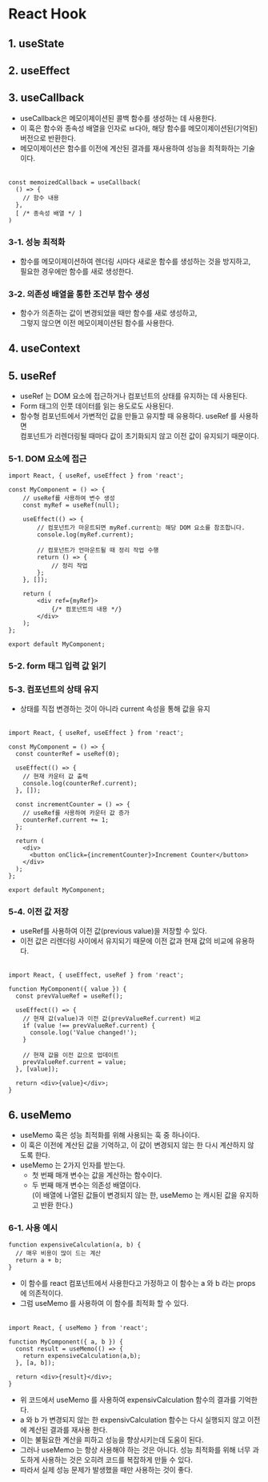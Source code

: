 # React Hook


## 1. useState

## 2. useEffect

## 3. useCallback
- useCallback은 메모이제이션된 콜백 함수를 생성하는 데 사용한다.
- 이 훅은 함수와 종속성 배열을 인자로 ㅂ다아, 해당 함수를 메모이제이션된(기억된) 버전으로 반환한다.
- 메모이제이션은 함수를 이전에 계산된 결과를 재사용하여 성능을 최적화하는 기술이다. 
######
    const memoizedCallback = useCallback(
      () => {
        // 함수 내용
      },
      [ /* 종속성 배열 */ ]
    )

### 3-1. 성능 최적화
- 함수를 메모이제이션하여 렌더링 시마다 새로운 함수를 생성하는 것을 방지하고,  
  필요한 경우에만 함수를 새로 생성한다. 

### 3-2. 의존성 배열을 통한 조건부 함수 생성
- 함수가 의존하는 값이 변경되었을 때만 함수를 새로 생성하고,  
  그렇지 않으면 이전 메모이제이션된 함수를 사용한다.

## 4. useContext

## 5. useRef
- useRef 는  DOM 요소에 접근하거나 컴포넌트의 상태를 유지하는 데 사용된다.
- Form 태그의 인풋 데이터를 읽는 용도로도 사용된다.
- 함수형 컴포넌트에서 가변적인 값을 만들고 유지할 때 유용하다. useRef 를 사용하면   
  컴포넌트가 리렌더링될 때마다 값이 초기화되지 않고 이전 값이 유지되기 때문이다. 

### 5-1. DOM 요소에 접근
    import React, { useRef, useEffect } from 'react';

    const MyComponent = () => {
        // useRef를 사용하여 변수 생성
        const myRef = useRef(null);
    
        useEffect(() => {
            // 컴포넌트가 마운트되면 myRef.current는 해당 DOM 요소를 참조합니다.
            console.log(myRef.current);
        
            // 컴포넌트가 언마운트될 때 정리 작업 수행
            return () => {
                // 정리 작업
            };
        }, []);
    
        return (
            <div ref={myRef}>
                {/* 컴포넌트의 내용 */}
            </div>
        );
    };
    
    export default MyComponent;

### 5-2. form 태그 입력 값 읽기 

### 5-3. 컴포넌트의 상태 유지
- 상태를 직접 변경하는 것이 아니라 current 속성을 통해 값을 유지
######
    import React, { useRef, useEffect } from 'react';

    const MyComponent = () => {
      const counterRef = useRef(0);

      useEffect(() => {
        // 현재 카운터 값 출력
        console.log(counterRef.current);
      }, []);

      const incrementCounter = () => {
        // useRef를 사용하여 카운터 값 증가
        counterRef.current += 1;
      };

      return (
        <div>
          <button onClick={incrementCounter}>Increment Counter</button>
        </div>
      );
    };

    export default MyComponent;

### 5-4. 이전 값 저장 
- useRef를 사용하여 이전 값(previous value)을 저장할 수 있다.
- 이전 값은 리렌더링 사이에서 유지되기 때문에 이전 값과 현재 값의 비교에 유용하다.
######
    import React, { useEffect, useRef } from 'react';
    
    function MyComponent({ value }) {
      const prevValueRef = useRef();
      
      useEffect(() => {
        // 현재 값(value)과 이전 값(prevValueRef.current) 비교
        if (value !== prevValueRef.current) {
          console.log('Value changed!');
        }
        
        // 현재 값을 이전 값으로 업데이트
        prevValueRef.current = value;
      }, [value]);
      
      return <div>{value}</div>;
    }


## 6. useMemo
- useMemo 훅은 성능 최적화를 위해 사용되는 훅 중 하나이다. 
- 이 훅은 이전에 계산된 값을 기억하고, 이 값이 변경되지 않는 한 다시 계산하지 않도록 한다.
- useMemo 는 2가지 인자를 받는다.
  - 첫 번째 매개 변수는 값을 계산하는 함수이다.
  - 두 번째 매개 변수는 의존성 배열이다.  
    (이 배열에 나열된 값들이 변경되지 않는 한, useMemo 는 캐시된 값을 유지하고 반환 한다.)

### 6-1. 사용 예시

    function expensiveCalculation(a, b) {
      // 매우 비용이 많이 드는 계산 
      return a + b;
    }

- 이 함수를 react 컴포넌트에서 사용한다고 가정하고 이 함수는 a 와 b 라는 props 에 의존적이다.
- 그럼 useMemo 를 사용하여 이 함수를 최적화 할 수 있다.
######
    import React, { useMemo } from 'react';

    function MyComponent({ a, b }) {
      const result = useMemo(() => {
        return expensiveCalculation(a,b);
      }, [a, b]);

      return <div>{result}</div>;
    }

- 위 코드에서 useMemo 를 사용하여 expensivCalculation 함수의 결과를 기억한다.
- a 와 b 가 변경되지 않는 한 expensivCalculation 함수는 다시 실행되지 않고 이전에 계산된 결과를 재사용 한다.
- 이는 불필요한 계산을 피하고 성능을 향상시키는데 도움이 된다.
- 그러나 useMemo 는 항상 사용해야 하는 것은 아니다. 성능 최적화를 위해 너무 과도하게 사용하는 것은 오히려 코드를 복잡하게 만들 수 있다.
- 따라서 실제 성능 문제가 발생했을 때만 사용하는 것이 좋다.